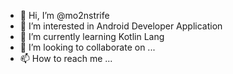 - 👋 Hi, I’m @mo2nstrife
- 👀 I’m interested in Android Developer Application
- 🌱 I’m currently learning Kotlin Lang
- 💞️ I’m looking to collaborate on ...
- 📫 How to reach me ...

<!---
mo2nstrife/mo2nstrife is a ✨ special ✨ repository because its `README.md` (this file) appears on your GitHub profile.
You can click the Preview link to take a look at your changes.
--->
